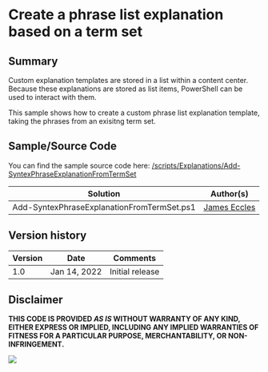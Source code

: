 # Create a phrase list explanation based on a term set

## Summary

Custom explanation templates are stored in a list within a content center. Because these explanations are stored as list items, PowerShell can be used to interact with them.

This sample shows how to create a custom phrase list explanation template, taking the phrases from an exisitng term set.

## Sample/Source Code

You can find the sample source code here: [/scripts/Explanations/Add-SyntexPhraseExplanationFromTermSet](https://github.com/pnp/syntex-samples/tree/main/scripts/Explanations/Add-SyntexPhraseExplanationFromTermSet/)

Solution|Author(s)
--------|---------
Add-SyntexPhraseExplanationFromTermSet.ps1 | [James Eccles](https://github.com/JamesEccles)

## Version history

Version|Date|Comments
-------|----|--------
1.0| Jan 14, 2022 |Initial release

## Disclaimer

**THIS CODE IS PROVIDED *AS IS* WITHOUT WARRANTY OF ANY KIND, EITHER EXPRESS OR IMPLIED, INCLUDING ANY IMPLIED WARRANTIES OF FITNESS FOR A PARTICULAR PURPOSE, MERCHANTABILITY, OR NON-INFRINGEMENT.**

<img src="https://telemetry.sharepointpnp.com/syntex-samples/scripts/Add-SyntexPhraseExplanationFromTermSet" />
